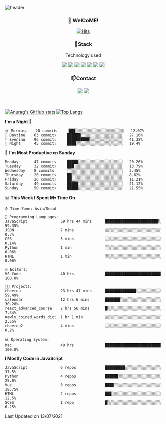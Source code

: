 ![header](https://capsule-render.vercel.app/api?type=waving&color=gradient&height=200&text=Kyungjoon&fontAlign=70&fontAlignY=40&animation=twinkling)

<h3 align="center">👋 WelCoME!</h3>

<div align=center>
  
[![Hits](https://hits.seeyoufarm.com/api/count/incr/badge.svg?url=https%3A%2F%2Fgithub.com%2Fuvula6921&count_bg=%2322BAC9&title_bg=%23827F7F&icon=iconify.svg&icon_color=%2325A27F&title=visits&edge_flat=false)](https://hits.seeyoufarm.com)
  
</div>
<h3 align="center">📌Stack</h3>
<p align="center">Technology used</p>
<div align="center"><img src="https://img.shields.io/badge/HTML5-E34F26?style=flat-square&logo=HTML5&logoColor=white"></img> <img src="https://img.shields.io/badge/CSS3-0A84FF?style=flat-square&logo=CSS3&logoColor=white"></img> <img src="https://img.shields.io/badge/JavaScript-FFCD11?style=flat-square&logo=JavaScript&logoColor=white"></img> <img src="https://img.shields.io/badge/React-00BCF6?style=flat-square&logo=React&logoColor=white"></img> <img src="https://img.shields.io/badge/jQuery-3655FF?style=flat-square&logo=jQuery&logoColor=white"></img> <img src="https://img.shields.io/badge/Ruby-E0115F?style=flat-square&logo=Ruby&logoColor=white"></img> <img src="https://img.shields.io/badge/Python-4B8BBE?style=flat-square&logo=Python&logoColor=white"></img></div>

<h3 align="center">📫Contact</h3>
<div align="center"><a href="https://velog.io/@uvula6921/"><img src="https://img.shields.io/badge/Blog-20c997?style=flat-square&logo=V&logoColor=white"/></a> <a href="pkj6921@gmail.com"><img src="https://img.shields.io/badge/Gmail-EA4335?style=flat-square&logo=Gmail&logoColor=white"/></a></div>
<br>
<br>

[![Anurag's GitHub stats](https://github-readme-stats.vercel.app/api?username=uvula6921&hide=stars,issues&show_icons=true&count_private=true&theme=tokyonight)](https://github.com/anuraghazra/github-readme-stats)
[![Top Langs](https://github-readme-stats.vercel.app/api/top-langs/?username=uvula6921&hide=css,jupyter%20notebook,html&exclude_repo=uvula6921,uvula6921.github.io&layout=compact&langs_count=8)](https://github.com/anuraghazra/github-readme-stats)

<!--START_SECTION:waka-->
**I'm a Night 🦉** 

```text
🌞 Morning    28 commits     ███░░░░░░░░░░░░░░░░░░░░░░   12.07% 
🌆 Daytime    63 commits     ██████░░░░░░░░░░░░░░░░░░░   27.16% 
🌃 Evening    96 commits     ██████████░░░░░░░░░░░░░░░   41.38% 
🌙 Night      45 commits     ████░░░░░░░░░░░░░░░░░░░░░   19.4%

```
📅 **I'm Most Productive on Sunday** 

```text
Monday       47 commits     █████░░░░░░░░░░░░░░░░░░░░   20.26% 
Tuesday      32 commits     ███░░░░░░░░░░░░░░░░░░░░░░   13.79% 
Wednesday    8 commits      ░░░░░░░░░░░░░░░░░░░░░░░░░   3.45% 
Thursday     20 commits     ██░░░░░░░░░░░░░░░░░░░░░░░   8.62% 
Friday       26 commits     ██░░░░░░░░░░░░░░░░░░░░░░░   11.21% 
Saturday     49 commits     █████░░░░░░░░░░░░░░░░░░░░   21.12% 
Sunday       50 commits     █████░░░░░░░░░░░░░░░░░░░░   21.55%

```


📊 **This Week I Spent My Time On** 

```text
⌚︎ Time Zone: Asia/Seoul

💬 Programming Languages: 
JavaScript               39 hrs 44 mins      ████████████████████████░   99.35% 
JSON                     7 mins              ░░░░░░░░░░░░░░░░░░░░░░░░░   0.3% 
CSS                      3 mins              ░░░░░░░░░░░░░░░░░░░░░░░░░   0.14% 
Python                   1 min               ░░░░░░░░░░░░░░░░░░░░░░░░░   0.06% 
HTML                     1 min               ░░░░░░░░░░░░░░░░░░░░░░░░░   0.06%

🔥 Editors: 
VS Code                  40 hrs              █████████████████████████   100.0%

🐱‍💻 Projects: 
cheerup                  23 hrs 47 mins      ██████████████░░░░░░░░░░░   59.49% 
calendar                 12 hrs 6 mins       ███████░░░░░░░░░░░░░░░░░░   30.28% 
react_advanced_course    2 hrs 56 mins       █░░░░░░░░░░░░░░░░░░░░░░░░   7.34% 
newly_coined_words_dict  1 hr 1 min          ░░░░░░░░░░░░░░░░░░░░░░░░░   2.55% 
cheerup2                 4 mins              ░░░░░░░░░░░░░░░░░░░░░░░░░   0.2%

💻 Operating System: 
Mac                      40 hrs              █████████████████████████   100.0%

```

**I Mostly Code in JavaScript** 

```text
JavaScript               6 repos             █████████░░░░░░░░░░░░░░░░   37.5% 
Python                   4 repos             ██████░░░░░░░░░░░░░░░░░░░   25.0% 
Vue                      3 repos             ████░░░░░░░░░░░░░░░░░░░░░   18.75% 
HTML                     2 repos             ███░░░░░░░░░░░░░░░░░░░░░░   12.5% 
SCSS                     1 repo              █░░░░░░░░░░░░░░░░░░░░░░░░   6.25%

```



 Last Updated on 13/07/2021
<!--END_SECTION:waka-->
